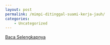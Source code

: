 ```yaml
---
layout: post
permalink: /mimpi-ditinggal-suami-kerja-jauh/
categories:
    - Uncategorized
---
```


[Baca Selengkapnya](/06)